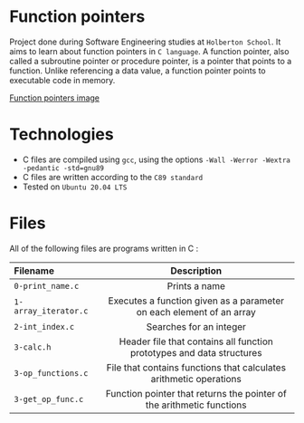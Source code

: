 # Function pointers
Project done during Software Engineering studies at `Holberton School`. It aims to learn about function pointers in `C language`.
A function pointer, also called a subroutine pointer or procedure pointer, is a pointer that points to a function. Unlike referencing a data value, a function pointer points to executable code in memory.

[Function pointers image](https://www.w3resource.com/w3r_images/c-pointer-function-variable-pointer.png)

# Technologies
- C files are compiled using `gcc`, using the options `-Wall -Werror -Wextra -pedantic -std=gnu89`
- C files are written according to the `C89 standard`
- Tested on `Ubuntu 20.04 LTS`

# Files
All of the following files are programs written in C :

|**Filename**|**Description**|
|:-------|:---------:|
|`0-print_name.c`|Prints a name|
|`1-array_iterator.c`|Executes a function given as a parameter on each element of an array|
|`2-int_index.c`|Searches for an integer|
|`3-calc.h`|Header file that contains all function prototypes and data structures|
|`3-op_functions.c`|File that contains functions that calculates arithmetic operations|
|`3-get_op_func.c`|Function pointer that returns the pointer of the arithmetic functions|
